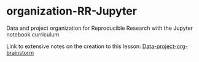 # organization-RR-Jupyter
Data and project organization for Reproducible Research with the Jupyter notebook curriculum

Link to extensive notes on the creation to this lesson: [Data-project-org-brainstorm](https://docs.google.com/document/d/1d3Cv4b31xskUVz60Y72VeOspg2rnBKeVZ2yV9o7bt9U/edit?usp=sharing)

